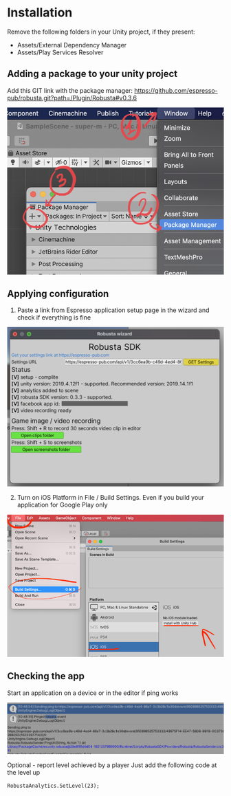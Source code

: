 # Installation

Remove the following folders in your Unity project, if they present:
- Assets/External Dependency Manager
- Assets/Play Services Resolver

## Adding a package to your unity project
Add this GIT link with the package manager: https://github.com/espresso-pub/robusta.git?path=/Plugin/Robusta#v0.3.6

![alt text](https://github.com/espresso-pub/robusta/raw/master/Static/images/image3.png?raw=true)

## Applying configuration
1. Paste a link from Espresso application setup page in the wizard and check if everything is fine

![alt text](https://github.com/espresso-pub/robusta/blob/master/Static/images/image2.png?raw=true)

2. Turn on iOS Platform in File / Build Settings. Even if you build your application for Google Play only

![alt text](https://github.com/espresso-pub/robusta/blob/master/Static/images/iOs_Support.png?raw=true)

## Checking the app
Start an application on a device or in the editor if ping works

![alt text](https://github.com/espresso-pub/robusta/blob/master/Static/images/image1.png?raw=true)

Optional - report level achieved by a player
Just add the following code at the level up

    RobustaAnalytics.SetLevel(23);
